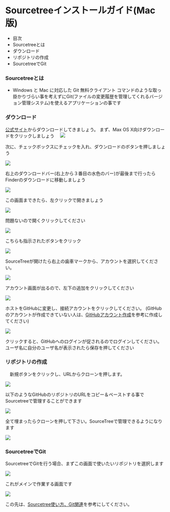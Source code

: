 # Sourcetreeインストールガイド(Mac版)

- 目次
 - Sourcetreeとは
 - ダウンロード
 - リポジトリの作成
 - SourcetreeでGit

### Sourcetreeとは
 -  Windows と Mac に対応した Git 無料クライアント
 コマンドのような取っ掛かりづらい事を考えずにGit(ファイルの変更履歴を管理してくれるバージョン管理システム)を使えるアプリケーションの事です

### ダウンロード
 [公式サイト](https://ja.atlassian.com/software/sourcetree)からダウンロードしてきましょう。
 まず、Max OS X向けダウンロードをクリックしましょう　
 ![](s_1.png)

 次に、チェックボックスにチェックを入れ、ダウンロードのボタンを押しましょう

 ![](s_2.png)

 右上のダウンロードバー(右上から３番目の水色のバー)が最後まで行ったらFinderのダウンロードに移動しましょう

 ![](s_3.png)

 この画面まできたら、左クリックで開きましょう

 ![](s_4.png)

 問題ないので開くクリックしてください

 ![](s_5.png)

 こちらも指示されたボタンをクリック

 ![](s_6.png)

 SourceTreeが開けたら右上の歯車マークから、アカウントを選択してください。

 ![](s_7.png)

 アカウント画面が出るので、左下の追加をクリックしてください

 ![](s_8.png)

 ホストをGitHubに変更し、接続アカウントをクリックしてください。
 (GitHubのアカウントが作成できていない人は、[GitHubアカウント作成](#)を参考に作成してください)

 ![](s_9.png)

 クリックすると、GitHubへのログインが促されるのでログインしてください。
 ユーザ名に自分のユーザ名が表示されたら保存を押してください

### リポジトリの作成
　新規ボタンをクリックし、URLからクローンを押します。

 ![](s_10.png)

 以下のようなGitHubのリポジトリのURLをコピー＆ペーストする事でSourcetreeで管理することができます

 ![](s_11.png)

 全て埋まったらクローンを押して下さい。SourceTreeで管理できるようになります

 ![](s_12.png)

### SourcetreeでGit
 SourcetreeでGitを行う場合、まずこの画面で使いたいリポジトリを選択します

 ![](s_13.png)

 これがメインで作業する画面です

 ![](s_14.png)

 この先は、[Sourcetree使い方、Git関連](#)を参考にしてください。
